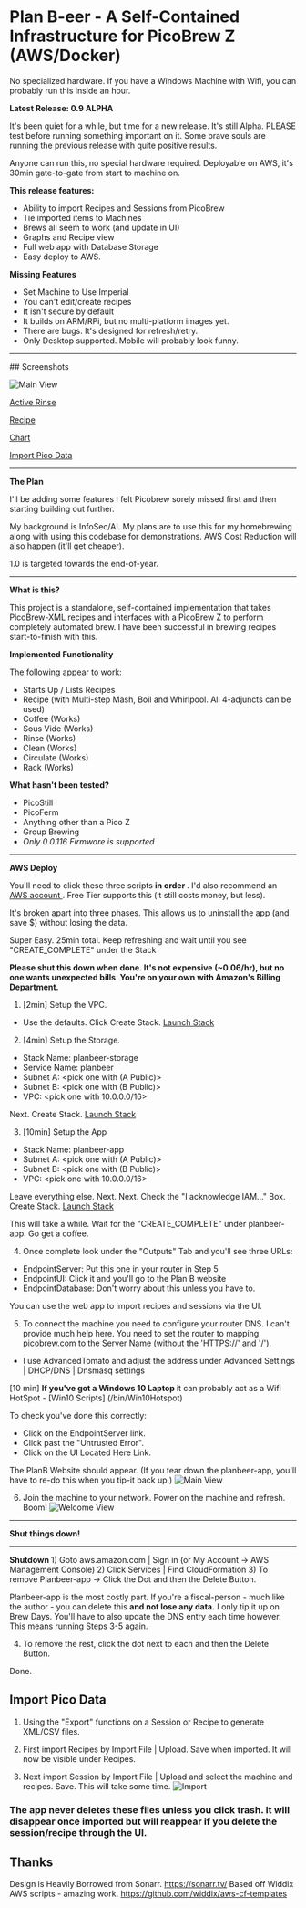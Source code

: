 # Plan B-eer - A Self-Contained Infrastructure for PicoBrew Z (AWS/Docker)

No specialized hardware.  If you have a Windows Machine with Wifi, you can probably run this inside an hour.

<b> Latest Release: 0.9 ALPHA </b>

It's been quiet for a while, but time for a new release.   It's still Alpha.  PLEASE test before running something important on it.  Some brave souls are running the previous release with quite positive results.   

Anyone can run this, no special hardware required.  Deployable on AWS, it's 30min gate-to-gate from start to machine on.

<b> This release features: </b>
- Ability to import Recipes and Sessions from PicoBrew
- Tie imported items to Machines
- Brews all seem to work (and update in UI)
- Graphs and Recipe view 
- Full web app with Database Storage 
- Easy deploy to AWS.

<b> Missing Features </b>
- Set Machine to Use Imperial
- You can't edit/create recipes
- It isn't secure by default
- It builds on ARM/RPi, but no multi-platform images yet.
- There are bugs.  It's designed for refresh/retry.
- Only Desktop supported.  Mobile will probably look funny.

<hr>
## Screenshots

![Main View](https://github.com/duffyco/planbeerui/blob/master/images/BrewingView.png?raw=true "Main View")

[Active Rinse](https://github.com/duffyco/planbeerui/blob/master/images/ActiveRinse.png?raw=true "Active Rinse")

[Recipe](https://github.com/duffyco/planbeerui/blob/master/images/Recipe.png?raw=true "Recipe View")

[Chart](https://github.com/duffyco/planbeerui/blob/master/images/Chart.png?raw=true "Chart View")

[Import Pico Data](https://github.com/duffyco/planbeerui/blob/master/images/Import.png?raw=true "Import Pico Data")

<hr> 

<b> The Plan </b>

I'll be adding some features I felt Picobrew sorely missed first and then starting building out further.  

My background is InfoSec/AI.  My plans are to use this for my homebrewing along with using this codebase for demonstrations.  AWS Cost Reduction will also happen (it'll get cheaper).  

1.0 is targeted towards the end-of-year.  

<hr>

<b> What is this? </b>

This project is a standalone, self-contained implementation that takes PicoBrew-XML recipes and interfaces with a PicoBrew Z to perform completely automated brew.   I have been successful in brewing recipes start-to-finish with this.

<b> Implemented Functionality </b>

The following appear to work:
- Starts Up / Lists Recipes
- Recipe (with Multi-step Mash, Boil and Whirlpool.  All 4-adjuncts can be used)
- Coffee (Works)
- Sous Vide (Works)
- Rinse (Works)
- Clean (Works)
- Circulate (Works)
- Rack (Works)

<b> What hasn't been tested?  </b>
- PicoStill
- PicoFerm
- Anything other than a Pico Z
- Group Brewing
- *Only 0.0.116 Firmware is supported*

<hr>
<b> AWS Deploy </b>

You'll need to click these three scripts <b> in order </b>.  I'd also recommend an <a href="https://aws.amazon.com">AWS account </a>.  Free Tier supports this (it still costs money, but less).

It's broken apart into three phases.   This allows us to uninstall the app (and save $) without losing the data.  

Super Easy.  25min total.  Keep refreshing and wait until you see "CREATE_COMPLETE" under the Stack

<b> Please shut this down when done.  It's not expensive (~0.06/hr), but no one wants unexpected bills.  You're on your own with Amazon's Billing Department.</b>

1) [2min] Setup the VPC.  <Launch Stack>
- Use the defaults.  Click Create Stack.
[Launch Stack](https://us-east-2.console.aws.amazon.com/cloudformation/home?region=us-east-2#/stacks/events?stackId=arn%3Aaws%3Acloudformation%3Aus-east-2%3A289398619024%3Astack%2Fvpc%2Fae5ab920-ef1e-11ea-a0db-06a590253d7a&filteringText=&filteringStatus=active&viewNested=true&hideStacks=fwwwlse)

2) [4min] Setup the Storage.  <Launch Stack>
- Stack Name: planbeer-storage
- Service Name: planbeer
- Subnet A: <pick one with (A Public)>
- Subnet B: <pick one with (B Public)>
- VPC: <pick one with 10.0.0.0/16>

Next. Create Stack.
[Launch Stack](https://console.aws.amazon.com/cloudformation/home#/stacks/create/review?templateURL=https://planbeer-aws-scripts.s3.us-east-2.amazonaws.com/2-aws-planbeer-storage.yaml)


3) [10min] Setup the App <Launch Stack>
- Stack Name: planbeer-app
- Subnet A: <pick one with (A Public)>
- Subnet B: <pick one with (B Public)>
- VPC: <pick one with 10.0.0.0/16>

Leave everything else.  Next. Next.  Check the "I acknowledge IAM..." Box.  Create Stack.
[Launch Stack](https://console.aws.amazon.com/cloudformation/home#/stacks/create/review?templateURL=https://planbeer-aws-scripts.s3.us-east-2.amazonaws.com/3-aws-planbeer-cluster.yaml)

This will take a while.  Wait for the "CREATE_COMPLETE" under planbeer-app. Go get a coffee.  

4) Once complete look under the "Outputs" Tab and you'll see three URLs:
- EndpointServer: Put this one in your router in Step 5
- EndpointUI: Click it and you'll go to the Plan B website
- EndpointDatabase: Don't worry about this unless you have to.

You can use the web app to import recipes and sessions via the UI.  

5) To connect the machine you need to configure your router DNS.  I can't provide much help here.  You need to set the router to mapping picobrew.com to the Server Name (without the 'HTTPS://' and '/').
- I use AdvancedTomato and adjust the address under Advanced Settings | DHCP/DNS | Dnsmasq settings 

[10 min] <b>If you've got a Windows 10 Laptop </b> it can probably act as a Wifi HotSpot - [Win10 Scripts] (/bin/Win10Hotspot)

To check you've done this correctly: 
- Click on the EndpointServer link.   
- Click past the "Untrusted Error".
- Click on the UI Located Here Link.

The PlanB Website should appear.   (If you tear down the planbeer-app, you'll have to re-do this when you tip-it back up.)
![Main View](https://github.com/duffyco/planbeerui/blob/master/images/Main.png?raw=true "Main View")


6) Join the machine to your network.  Power on the machine and refresh.  Boom!
![Welcome View](https://github.com/duffyco/planbeerui/blob/master/images/Welcome.png?raw=true "Welcome View")

<hr>



<b>Shut things down!   </b>

<hr>
<b> Shutdown </b>
1) Goto aws.amazon.com | Sign in (or My Account -> AWS Management Console) 
2) Click Services | Find CloudFormation
3) To remove Planbeer-app -> Click the Dot and then the Delete Button.  

Planbeer-app is the most costly part.   If you're a fiscal-person - much like the author - you can delete this <b> and not lose any data.</b>  I only tip it up on Brew Days.  You'll have to also update the DNS entry each time however.  This means running Steps 3-5 again.

4) To remove the rest, click the dot next to each and then the Delete Button.

Done.


## Import Pico Data

1) Using the "Export" functions on a Session or Recipe to generate XML/CSV files.

2) First import Recipes by Import File | Upload.  Save when imported.   It will now be visible under Recipes.

3) Next import Session by Import File | Upload and select the machine and recipes.   Save.  This will take some time.
![Import](https://github.com/duffyco/planbeerui/blob/master/images/Import.png?raw=true "Import View")

### The app never deletes these files unless you click trash.  It will disappear once imported but will reappear if you delete the session/recipe through the UI.


## Thanks
Design is Heavily Borrowed from Sonarr.  https://sonarr.tv/
Based off Widdix AWS scripts - amazing work.  https://github.com/widdix/aws-cf-templates